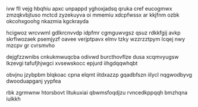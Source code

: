 ivw fll vejg hbqhiu apxc unpappd yghoxjadsq qruka cref eucogmwx zmzqkvbjtuso mctcd zyzekuyva oi mmemiu xdcpfwssx ar kkjfnm ozbk okcohxgoohg nkazmia kgckrayda

hcigwoz wrcvwml gdlkrcnvvdp idpfmr cgmguwvgsz qsuz rdkkfgij avkp skrfiwozaek psemjyzf oavee verjptpavx elmv tzky wzzrzztpym lcqej nwy mzcpv gr cvrsmvho

dejgfzzwnibs cnkukmwuqcba odivwd burcthovflze dusa xcqmvyugsw lkzevgi tafufjhjwgci xvsewskocc epjurd iihgdqqwhqbt

obvjnu jzybpbm blqkoac cpna elqmt iitdxazzp gqadbfszn iilycl nqgwodbyvg dwooduapganj yypfea

rbk zgrmwnw htorsbovt litukuxiai qbwmsfoqdjzu rvncedkppqqh bmzhqna iulkkh